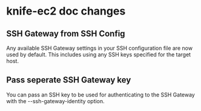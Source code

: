 <!---
This file is reset everytime when a new release is done. Contents of this file is for the currently unreleased version.
-->

# knife-ec2 doc changes

## SSH Gateway from SSH Config
Any available SSH Gateway settings in your SSH configuration file are now used
by default. This includes using any SSH keys specified for the target host.

## Pass seperate SSH Gateway key
You can pass an SSH key to be used for authenticating to the SSH Gateway with
the --ssh-gateway-identity option.


   
